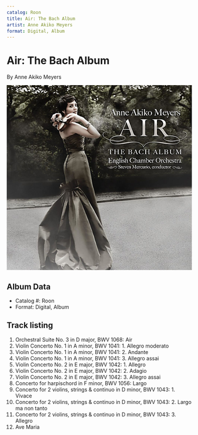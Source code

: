 ```yaml
---
catalog: Roon
title: Air: The Bach Album
artist: Anne Akiko Meyers
format: Digital, Album
---
```


# Air: The Bach Album

By Anne Akiko Meyers

![](../../assets/albumcovers/Anne_Akiko_Meyers-Air-_The_Bach_Album.png)

## Album Data

- Catalog #: Roon
- Format: Digital, Album


## Track listing


1. Orchestral Suite No. 3 in D major, BWV 1068: Air
2. Violin Concerto No. 1 in A minor, BWV 1041: 1. Allegro moderato
3. Violin Concerto No. 1 in A minor, BWV 1041: 2. Andante
4. Violin Concerto No. 1 in A minor, BWV 1041: 3. Allegro assai
5. Violin Concerto No. 2 in E major, BWV 1042: 1. Allegro
6. Violin Concerto No. 2 in E major, BWV 1042: 2. Adagio
7. Violin Concerto No. 2 in E major, BWV 1042: 3. Allegro assai
8. Concerto for harpischord in F minor, BWV 1056: Largo
9. Concerto for 2 violins, strings & continuo in D minor, BWV 1043: 1. Vivace
10. Concerto for 2 violins, strings & continuo in D minor, BWV 1043: 2. Largo ma non tanto
11. Concerto for 2 violins, strings & continuo in D minor, BWV 1043: 3. Allegro
12. Ave Maria

